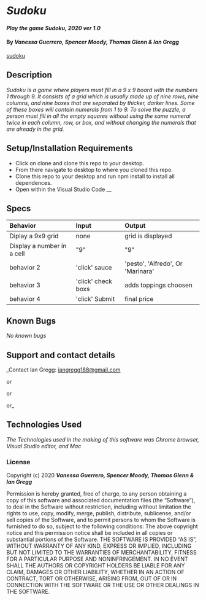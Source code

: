 # _Sudoku_

#### _Play the game Sudoku, 2020 ver 1.0_

#### By _Vanessa Guerrero, Spencer Moody, Thomas Glenn & Ian Gregg_
[sudoku](https://github.com/thomasglenngit/sudoku)

## Description

_Sudoku is a game where players must fill in a 9 x 9 board with the numbers 1 through 9. It consists of a grid which is usually made up of nine rows, nine columns, and nine boxes that are separated by thicker, darker lines. Some of these boxes will contain numerals from 1 to 9. To solve the puzzle, a person must fill in all the empty squares without using the same numeral twice in each column, row, or box, and without changing the numerals that are already in the grid._

## Setup/Installation Requirements


* Click on clone and clone this repo to your desktop.
* From there navigate to desktop to where you cloned this repo.
* Clone this repo to your desktop and run npm install to install all dependences.
* Open within the Visual Studio Code
__

## Specs

| Behavior    | Input | Output |
| :---------- | :----- | :----- |
| Diplay a 9x9 grid | none | grid is displayed |
| Display a number in a cell | "9" | "9" |
| behavior 2 | 'click' sauce | 'pesto', 'Alfredo', Or 'Marinara'  |
| behavior 3 | 'click' check boxs | adds toppings choosen |
| behavior 4 | 'click' Submit | final price |


## Known Bugs

_No known bugs_

## Support and contact details

_Contact Ian Gregg: <iangregg188@gmail.com>

or

or

or_

## Technologies Used

_The Technologies used in the making of this software was Chrome browser, Visual Studio editor, and Mac_

### License

Copyright (c) 2020 **_Vanessa Guerrero, Spencer Moody, Thomas Glenn & Ian Gregg_**

Permission is hereby granted, free of charge, to any person obtaining a copy of this software and associated documentation files (the “Software”), to deal in the Software without restriction, including without limitation the rights to use, copy, modify, merge, publish, distribute, sublicense, and/or sell copies of the Software, and to permit persons to whom the Software is furnished to do so, subject to the following conditions:
The above copyright notice and this permission notice shall be included in all copies or substantial portions of the Software.
THE SOFTWARE IS PROVIDED “AS IS”, WITHOUT WARRANTY OF ANY KIND, EXPRESS OR IMPLIED, INCLUDING BUT NOT LIMITED TO THE WARRANTIES OF MERCHANTABILITY, FITNESS FOR A PARTICULAR PURPOSE AND NONINFRINGEMENT. IN NO EVENT SHALL THE AUTHORS OR COPYRIGHT HOLDERS BE LIABLE FOR ANY CLAIM, DAMAGES OR OTHER LIABILITY, WHETHER IN AN ACTION OF CONTRACT, TORT OR OTHERWISE, ARISING FROM, OUT OF OR IN CONNECTION WITH THE SOFTWARE OR THE USE OR OTHER DEALINGS IN THE SOFTWARE.